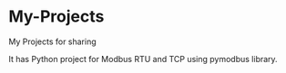 # My-Projects
 My Projects for sharing

It has Python project for Modbus RTU and TCP using pymodbus library.

